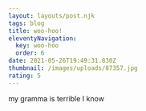```yaml
---
layout: layouts/post.njk
tags: blog
title: woo-hoo!
eleventyNavigation:
  key: woo-hoo
  order: 6
date: 2021-05-26T19:49:31.830Z
thumbnail: /images/uploads/87357.jpg
rating: 5
---
```

my gramma is terrible I know